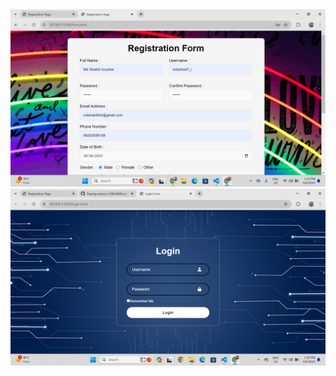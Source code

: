 <img src="https://github.com/mdshakibkoushar/Traning-session-2/blob/main/Screenshot%20(4).png">
<img src="https://github.com/mdshakibkoushar/Traning-session-2/blob/main/Screenshot%20(6).png"
>
